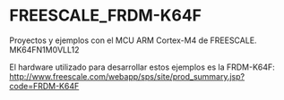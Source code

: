 # FREESCALE_FRDM-K64F
 Proyectos y ejemplos con el MCU ARM Cortex-M4 de FREESCALE.  MK64FN1M0VLL12
 
 El hardware utilizado para desarrollar estos ejemplos es la FRDM-K64F: http://www.freescale.com/webapp/sps/site/prod_summary.jsp?code=FRDM-K64F
 
